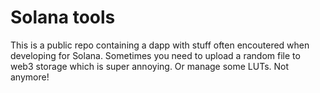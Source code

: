 # Solana tools

This is a public repo containing a dapp with stuff often encoutered when developing for Solana. Sometimes you need to upload a random file to web3 storage which is super annoying. Or manage some LUTs. Not anymore!
